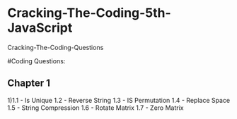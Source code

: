 # Cracking-The-Coding-5th-JavaScript
Cracking-The-Coding-Questions

#Coding Questions:

## Chapter 1
 1)1.1 - Is Unique
 1.2 - Reverse String
 1.3 - IS Permutation
 1.4 - Replace Space
 1.5 - String Compression
 1.6 - Rotate Matrix
 1.7 - Zero Matrix
